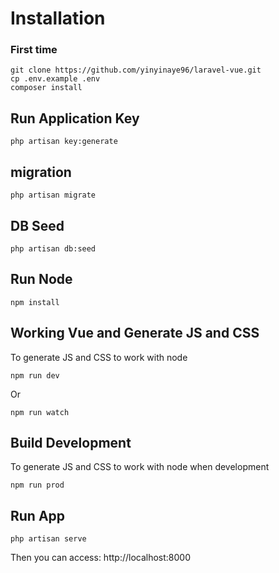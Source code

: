 
# Installation 
### First time
```
git clone https://github.com/yinyinaye96/laravel-vue.git
cp .env.example .env
composer install
```
## Run Application Key
```
php artisan key:generate
```
## migration
```
php artisan migrate
```
## DB Seed
```
php artisan db:seed
```

## Run Node
```
npm install
```

## Working Vue and Generate JS and CSS
To generate JS and CSS to work with node
```
npm run dev
```
Or

```
npm run watch
```
## Build Development
To generate JS and CSS to work with node when development
```
npm run prod
```
## Run App
```
php artisan serve
```
Then you can access: http://localhost:8000

